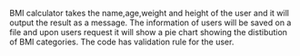 BMI calculator takes the name,age,weight and height of the user and it will output the result  as a message. The information of users will be saved on a file and upon users request it will show 
a pie chart showing the distibution of BMI categories. The code has validation rule for the user.
